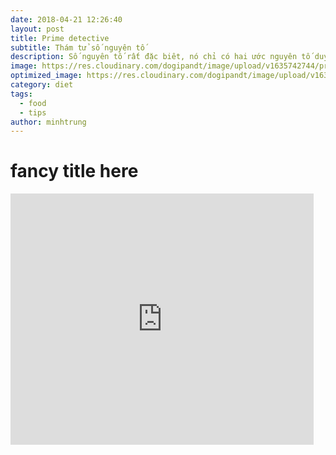 ```yaml
---
date: 2018-04-21 12:26:40
layout: post
title: Prime detective
subtitle: Thám tử số nguyên tố
description: Số nguyên tố rất đặc biêt, nó chỉ có hai ước nguyên tố duy nhất là 1 và chính nó. Có cách nào để "chỉ điểm" cho thám tử các số nguyên tố không?
image: https://res.cloudinary.com/dogipandt/image/upload/v1635742744/prime-number_afe8xw.png
optimized_image: https://res.cloudinary.com/dogipandt/image/upload/v1635742744/prime-number_afe8xw.png
category: diet
tags:
  - food
  - tips
author: minhtrung
---
```


# fancy title here

<iframe src="https://scratch.mit.edu/projects/566529696/embed" allowtransparency="true" width="485" height="402" frameborder="0" scrolling="no" allowfullscreen></iframe>